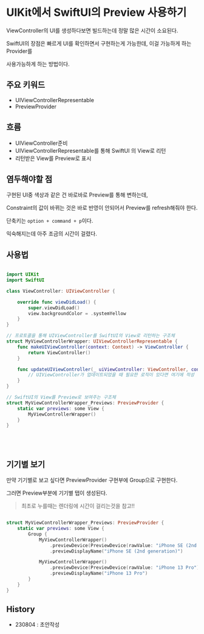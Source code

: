 # UIKit에서 SwiftUI의 Preview 사용하기

ViewController의 UI를 생성하다보면 빌드하는데 정말 많은 시간이 소요된다.  

SwiftUI의 장점은 빠르게 UI를 확인하면서 구현하는게 가능한데, 이걸 가능하게 하는 Provider를   

사용가능하게 하는 방법이다.

## 주요 키워드
- UIViewControllerRepresentable
- PreviewProvider

## 흐름

- UIViewController준비
- UIViewControllerRepresentable를 통해 SwiftUI 의 View로 리턴
- 리턴받은 View를 Preview로 표시

## 염두해야할 점

구현된 UI중 색상과 같은 건 바로바로 Preview를 통해 변하는데,  

Constraint의 값이 바뀌는 것은 바로 반영이 안되어서 Preview를 refresh해줘야 한다.  

단축키는 `option + command + p`이다.  

익숙해지는데 아주 조금의 시간이 걸렸다.  

## 사용법

```SWIFT

import UIKit
import SwiftUI

class ViewController: UIViewController { 

    override func viewDidLoad() {
        super.viewDidLoad()
        view.backgroundColor = .systemYellow
    }
}

// 프로토콜을 통해 UIViewController를 SwiftUI의 View로 리턴하는 구조체
struct MyViewControllerWrapper: UIViewControllerRepresentable {
    func makeUIViewController(context: Context) -> ViewController {
        return ViewController()
    }

    func updateUIViewController(_ uiViewController: ViewController, context: Context) {
        // UIViewController가 업데이트되었을 때 필요한 로직이 있다면 여기에 작성
    }
}

// SwiftUI의 View를 Preview로 보여주는 구조체
struct MyViewControllerWrapper_Previews: PreviewProvider {
    static var previews: some View {
        MyViewControllerWrapper()
    }
}
```

<br><br>

## 기기별 보기

만약 기기별로 보고 싶다면 PreviewProvider 구현부에 Group으로 구현한다.  

그러면 Preview부분에 기기별 탭이 생성된다.  

> 최초로 누를때는 렌더링에 시간이 걸리는것을 참고!!

```SWIFT

struct MyViewControllerWrapper_Previews: PreviewProvider {
    static var previews: some View {
        Group {
            MyViewControllerWrapper()
                .previewDevice(PreviewDevice(rawValue: "iPhone SE (2nd generation)"))
                .previewDisplayName("iPhone SE (2nd generation)")

            MyViewControllerWrapper()
                .previewDevice(PreviewDevice(rawValue: "iPhone 13 Pro"))
                .previewDisplayName("iPhone 13 Pro")
        }
    }
}


```




## History
- 230804 : 초안작성
